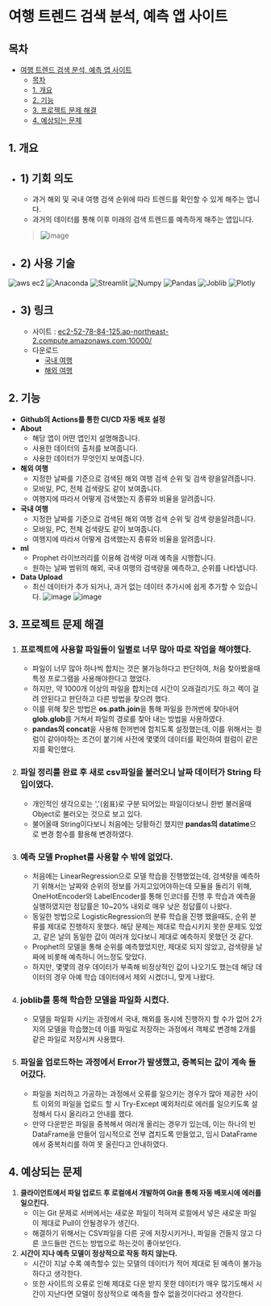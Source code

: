 # 여행 트렌드 검색 분석, 예측 앱 사이트

## 목차
- [여행 트렌드 검색 분석, 예측 앱 사이트](#여행-트렌드-검색-분석-예측-앱-사이트)
  - [목차](#목차)
  - [1. 개요](#1-개요)
  - [2. 기능](#2-기능)
  - [3. 프로젝트 문제 해결](#3-프로젝트-문제-해결)
  - [4. 예상되는 문제](#4-예상되는-문제)

## 1. 개요

 - ## 1) 기회 의도
   - 과거 해외 및 국내 여행 검색 순위에 따라 트렌드를 확인할 수 있게 해주는 앱니다.
   - 과거의 데이터를 통해 이후 미래의 검색 트렌드를 예측하게 해주는 앱입니다.

    > ![image](https://github.com/wonjun12/Travel-Trend-App-Dashboard/assets/108748094/42b1c146-353e-42fd-8185-81f8e24ed0f4)



 - ## 2) 사용 기술 
  ![aws ec2](https://img.shields.io/badge/Amazon_Web_Server-EC2-red) ![Anaconda](https://img.shields.io/badge/Python-Anaconda-blue) ![Streamlit](https://img.shields.io/badge/Python-Streamlit-blue) ![Numpy](https://img.shields.io/badge/Python-Numpy-blue)
 ![Pandas](https://img.shields.io/badge/Python-Pandas-blue)
 ![Joblib](https://img.shields.io/badge/Python-Joblib-blue)
 ![Plotly](https://img.shields.io/badge/Python-Plotly.express-blue)


 - ## 3) 링크 
    - 사이트 : [ec2-52-78-84-125.ap-northeast-2.compute.amazonaws.com:10000/](http://ec2-52-78-84-125.ap-northeast-2.compute.amazonaws.com:10000/)
    - 다운로드
      - [국내 여행](https://www.bigdata-culture.kr/bigdata/user/data_market/detail.do?id=25c89d50-1e55-11eb-a4e6-a9a03a61580b)
      - [해외 여행](https://www.bigdata-culture.kr/bigdata/user/data_market/detail.do?id=2ed02b20-1e55-11eb-a4e6-a9a03a61580b)


## 2. 기능
  - **Github의 Actions를 통한 CI/CD 자동 배포 설정**
  - **About**
    - 해당 앱이 어떤 앱인지 설명해줍니다.
    - 사용한 데이터의 출처를 보여줍니다.
    - 사용한 데이터가 무엇인지 보여줍니다.
  - **해외 여행**
    - 지정한 날짜를 기준으로 검색된 해외 여행 검색 순위 및 검색 량을알려줍니다.
    - 모바일, PC, 전체 검색량도 같이 보여줍니다.
    - 여행지에 따라서 어떻게 검색했는지 종류와 비율을 알려줍니다.
  - **국내 여행**
    - 지정한 날짜를 기준으로 검색된 해외 여행 검색 순위 및 검색 량을알려줍니다.
    - 모바일, PC, 전체 검색량도 같이 보여줍니다.
    - 여행지에 따라서 어떻게 검색했는지 종류와 비율을 알려줍니다.
  - **ml**
    - Prophet 라이브러리를 이용해 검색량 미래 예측을 시행합니다.
    - 원하는 날짜 범위의 해외, 국내 여행의 검색량을 예측하고, 순위를 나타냅니다.
  - **Data Upload**
    - 최신 데이터가 추가 되거나, 과거 없는 데이터 추가시에 쉽게 추가할 수 있습니다.
   ![image](https://github.com/wonjun12/Travel-Trend-App-Dashboard/assets/108748094/23c2727a-6a33-4afb-a154-3f0cb2c9c82e)
![image](https://github.com/wonjun12/Travel-Trend-App-Dashboard/assets/108748094/f3d143a7-0638-4fb0-89f6-561646f74abd)



## 3. 프로젝트 문제 해결
  1. ### **프로젝트에 사용할 파일들이 일별로 너무 많아 따로 작업을 해야했다.**
       - 파일이 너무 많아 하나씩 합치는 것은 불가능하다고 판단하여, 처음 찾아봤을때 특정 프로그램을 사용해야한다고 했었다.
       - 하지만, 약 1000개 이상의 파일을 합치는데 시간이 오래걸리기도 하고 렉이 걸려 안된다고 판단하고 다른 방법을 찾으려 했다.
       - 이를 위해 찾은 방법은 **os.path.join**을 통해 파일을 한꺼번에 찾아내어 **glob.glob**를 거쳐서 파일의 경로를 찾아 내는 방법을 사용하였다.
       - **pandas의 concat**을 사용해 한꺼번에 합치도록 설정했는데, 이를 위해서는 컬럼이 같아야하는 조건이 붙기에 사전에 몇몇의 데이터를 확인하여 컬럼이 같은지를 확인했다.
  2. ### **파일 정리를 완료 후 새로 csv파일을 불러오니 날짜 데이터가 String 타입이였다.**
       - 개인적인 생각으로는 ','(쉼표)로 구분 되어있는 파일이다보니 한번 불러올때 Object로 불러오는 것으로 보고 있다.
       - 불어올때 String이다보니 처음에는 당황하긴 했지만 **pandas의 datatime**으로 변경 함수를 활용해 변경하였다.
  3. ### **예측 모델 Prophet를 사용할 수 밖에 없었다.**
       - 처음에는 LinearRegression으로 모델 학습을 진행했었는데, 검색량을 예측하기 위해서는 날짜와 순위의 정보를 가지고있어야하는데 모듈을 돌리기 위해, OneHotEncoder와 LabelEncoder를 통해 인코더를 진행 후 학습과 예측을 실행하였지만 정답률은 10~20% 내외로 매우 낮은 정답률이 나왔다.
       - 동일한 방법으로 LogisticRegression의 분류 학습을 진행 했을때도, 순위 분류를 제대로 진행하지 못했다. 해당 문제는 제대로 학습시키지 못한 문제도 있었고, 같은 날의 동일한 값이 여러개 있다보니 제대로 예측하지 못했던 것 같다.
       - Prophet의 모델을 통해 순위를 예측했었지만, 제대로 되지 않았고, 검색량을 날짜에 비롯해 예측하니 어느정도 맞았다.
       - 하지만, 몇몇의 경우 데이터가 부족해 비정상적인 값이 나오기도 했는데 해당 데이터의 경우 아예 학습 데이터에서 제외 시켰더니, 맞게 나왔다.
  4. ### **joblib를 통해 학습한 모델을 파일화 시켰다.**
       - 모델을 파일화 시키는 과정에서 국내, 해외를 동시에 진행하지 할 수가 없어 2가지의 모델을 학습했는데 이를 파일로 저장하는 과정에서 객체로 변경해 2개를 같은 파일로 저장시켜 사용했다.
  5. ### **파일을 업로드하는 과정에서 Error가 발생했고, 중복되는 값이 계속 들어갔다.**
       - 파일을 처리하고 가공하는 과정에서 오류를 일으키는 경우가 많아 제공한 사이트 이외의 파일을 업로드 할 시 Try-Except 예외처리로 에러를 일으키도록 설정해서 다시 올리라고 안내를 했다.
       - 만약 다운받은 파일을 중복해서 여러개 올리는 경우가 있는데, 이는 하나의 빈 DataFrame을 만들어 임시적으로 전부 겹치도록 만들었고, 임시 DataFrame에서 중복처리를 하여 못 올린다고 안내하였다.

## 4. 예상되는 문제
  1. **클라이언트에서 파일 업로드 후 로컬에서 개발하여 Git을 통해 자동 배포시에 에러를 일으킨다.**
     - 이는 Git 문제로 서버에서는 새로운 파일이 적혀져 로컬에서 넣은 새로운 파일이 제대로 Pull이 안될경우가 생긴다.
     - 해결하기 위해서는 CSV파일을 다른 곳에 저장시키거나, 파일을 건들지 않고 다른 코드들만 건드는 방법으로 하는것이 좋아보인다.
  2. **시간이 지나 예측 모델이 정상적으로 작동 하지 않는다.** 
     - 시간이 지날 수록 예측할수 있는 모델의 데이터가 적어 제대로 된 예측이 불가능하다고 생각한다.
     - 또한 사이트의 오류로 인해 제대로 다운 받지 못한 데이터가 매우 많기도해서 시간이 지난다면 모델이 정상적으로 예측을 할수 없을것이다라고 생각한다.



